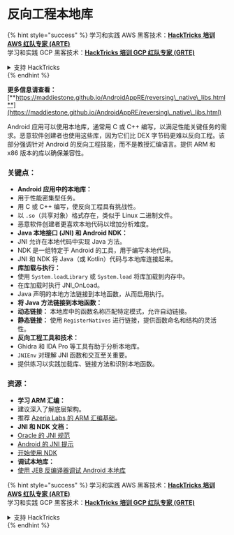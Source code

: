 # 反向工程本地库

{% hint style="success" %}
学习和实践 AWS 黑客技术：<img src="/.gitbook/assets/arte.png" alt="" data-size="line">[**HackTricks 培训 AWS 红队专家 (ARTE)**](https://training.hacktricks.xyz/courses/arte)<img src="/.gitbook/assets/arte.png" alt="" data-size="line">\
学习和实践 GCP 黑客技术：<img src="/.gitbook/assets/grte.png" alt="" data-size="line">[**HackTricks 培训 GCP 红队专家 (GRTE)**<img src="/.gitbook/assets/grte.png" alt="" data-size="line">](https://training.hacktricks.xyz/courses/grte)

<details>

<summary>支持 HackTricks</summary>

* 查看 [**订阅计划**](https://github.com/sponsors/carlospolop)!
* **加入** 💬 [**Discord 群组**](https://discord.gg/hRep4RUj7f) 或 [**Telegram 群组**](https://t.me/peass) 或 **在** **Twitter** 🐦 [**@hacktricks\_live**](https://twitter.com/hacktricks\_live)** 上关注我们。**
* **通过向** [**HackTricks**](https://github.com/carlospolop/hacktricks) 和 [**HackTricks Cloud**](https://github.com/carlospolop/hacktricks-cloud) GitHub 仓库提交 PR 分享黑客技巧。

</details>
{% endhint %}


**更多信息请查看：** [**https://maddiestone.github.io/AndroidAppRE/reversing\_native\_libs.html**](https://maddiestone.github.io/AndroidAppRE/reversing\_native\_libs.html)

Android 应用可以使用本地库，通常用 C 或 C++ 编写，以满足性能关键任务的需求。恶意软件创建者也使用这些库，因为它们比 DEX 字节码更难以反向工程。该部分强调针对 Android 的反向工程技能，而不是教授汇编语言。提供 ARM 和 x86 版本的库以确保兼容性。

### 关键点：

* **Android 应用中的本地库：**
* 用于性能密集型任务。
* 用 C 或 C++ 编写，使反向工程具有挑战性。
* 以 `.so`（共享对象）格式存在，类似于 Linux 二进制文件。
* 恶意软件创建者更喜欢本地代码以增加分析难度。
* **Java 本地接口 (JNI) 和 Android NDK：**
* JNI 允许在本地代码中实现 Java 方法。
* NDK 是一组特定于 Android 的工具，用于编写本地代码。
* JNI 和 NDK 将 Java（或 Kotlin）代码与本地库连接起来。
* **库加载与执行：**
* 使用 `System.loadLibrary` 或 `System.load` 将库加载到内存中。
* 在库加载时执行 JNI\_OnLoad。
* Java 声明的本地方法链接到本地函数，从而启用执行。
* **将 Java 方法链接到本地函数：**
* **动态链接：** 本地库中的函数名称匹配特定模式，允许自动链接。
* **静态链接：** 使用 `RegisterNatives` 进行链接，提供函数命名和结构的灵活性。
* **反向工程工具和技术：**
* Ghidra 和 IDA Pro 等工具有助于分析本地库。
* `JNIEnv` 对理解 JNI 函数和交互至关重要。
* 提供练习以实践加载库、链接方法和识别本地函数。

### 资源：

* **学习 ARM 汇编：**
* 建议深入了解底层架构。
* 推荐 [Azeria Labs 的 ARM 汇编基础](https://azeria-labs.com/writing-arm-assembly-part-1/)。
* **JNI 和 NDK 文档：**
* [Oracle 的 JNI 规范](https://docs.oracle.com/javase/7/docs/technotes/guides/jni/spec/jniTOC.html)
* [Android 的 JNI 提示](https://developer.android.com/training/articles/perf-jni)
* [开始使用 NDK](https://developer.android.com/ndk/guides/)
* **调试本地库：**
* [使用 JEB 反编译器调试 Android 本地库](https://medium.com/@shubhamsonani/how-to-debug-android-native-libraries-using-jeb-decompiler-eec681a22cf3)


{% hint style="success" %}
学习和实践 AWS 黑客技术：<img src="/.gitbook/assets/arte.png" alt="" data-size="line">[**HackTricks 培训 AWS 红队专家 (ARTE)**](https://training.hacktricks.xyz/courses/arte)<img src="/.gitbook/assets/arte.png" alt="" data-size="line">\
学习和实践 GCP 黑客技术：<img src="/.gitbook/assets/grte.png" alt="" data-size="line">[**HackTricks 培训 GCP 红队专家 (GRTE)**<img src="/.gitbook/assets/grte.png" alt="" data-size="line">](https://training.hacktricks.xyz/courses/grte)

<details>

<summary>支持 HackTricks</summary>

* 查看 [**订阅计划**](https://github.com/sponsors/carlospolop)!
* **加入** 💬 [**Discord 群组**](https://discord.gg/hRep4RUj7f) 或 [**Telegram 群组**](https://t.me/peass) 或 **在** **Twitter** 🐦 [**@hacktricks\_live**](https://twitter.com/hacktricks\_live)** 上关注我们。**
* **通过向** [**HackTricks**](https://github.com/carlospolop/hacktricks) 和 [**HackTricks Cloud**](https://github.com/carlospolop/hacktricks-cloud) GitHub 仓库提交 PR 分享黑客技巧。

</details>
{% endhint %}

